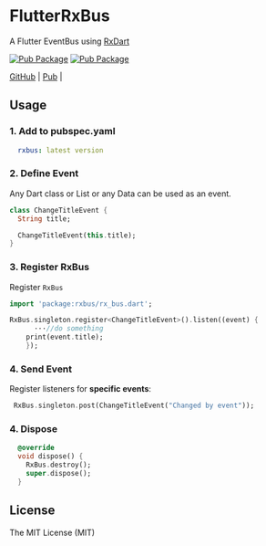 # FlutterRxBus

A Flutter EventBus using [RxDart](https://pub.dartlang.org/packages/rxdart)


[![Pub Package](https://img.shields.io/badge/RxBus-0.0.1-blue.svg)](https://pub.dartlang.org/packages/event_bus)
[![Pub Package](https://img.shields.io/github/license/huclengyue/FlutterRxBus.svg)](https://pub.dartlang.org/packages/event_bus)

[GitHub](https://github.com/huclengyue/FlutterRxBus) |
[Pub](https://pub.dartlang.org/packages/event_bus) |


## Usage

### 1. Add to pubspec.yaml
```yaml
  rxbus: latest version
```

### 2. Define Event

Any Dart class or List or any Data can be used as an event.

```dart
class ChangeTitleEvent {
  String title;

  ChangeTitleEvent(this.title);
}

```

### 3. Register RxBus

Register `RxBus`

```dart
import 'package:rxbus/rx_bus.dart';

RxBus.singleton.register<ChangeTitleEvent>().listen((event) {
      ···//do something
    print(event.title);
    });
```

### 4. Send Event

Register listeners for **specific events**:

```dart
 RxBus.singleton.post(ChangeTitleEvent("Changed by event"));
```

### 4. Dispose

```dart
  @override
  void dispose() {
    RxBus.destroy();
    super.dispose();
  }
```

## License

The MIT License (MIT)
